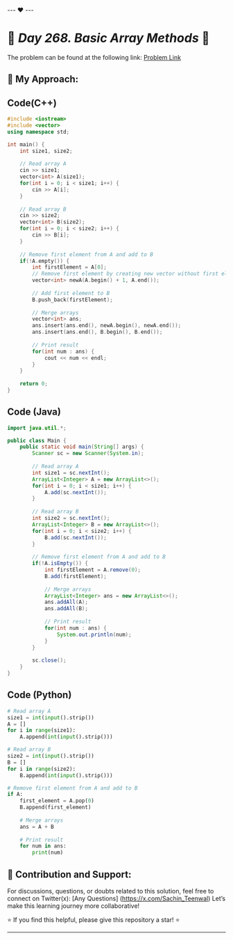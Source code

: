 --- ❤️ ---

# 🚀 _Day 268. Basic Array Methods_ 🧠


The problem can be found at the following link: [Problem Link](https://www.interviewbit.com/problems/basic-array-methods/)

## 🎯 **My Approach:**


## Code(C++)
```cpp
#include <iostream>
#include <vector>
using namespace std;

int main() {
    int size1, size2;
    
    // Read array A
    cin >> size1;
    vector<int> A(size1);
    for(int i = 0; i < size1; i++) {
        cin >> A[i];
    }
    
    // Read array B
    cin >> size2;
    vector<int> B(size2);
    for(int i = 0; i < size2; i++) {
        cin >> B[i];
    }
    
    // Remove first element from A and add to B
    if(!A.empty()) {
        int firstElement = A[0];
        // Remove first element by creating new vector without first element
        vector<int> newA(A.begin() + 1, A.end());
        
        // Add first element to B
        B.push_back(firstElement);
        
        // Merge arrays
        vector<int> ans;
        ans.insert(ans.end(), newA.begin(), newA.end());
        ans.insert(ans.end(), B.begin(), B.end());
        
        // Print result
        for(int num : ans) {
            cout << num << endl;
        }
    }
    
    return 0;
}
```

## Code (Java)

```java
import java.util.*;

public class Main {
    public static void main(String[] args) {
        Scanner sc = new Scanner(System.in);
        
        // Read array A
        int size1 = sc.nextInt();
        ArrayList<Integer> A = new ArrayList<>();
        for(int i = 0; i < size1; i++) {
            A.add(sc.nextInt());
        }
        
        // Read array B
        int size2 = sc.nextInt();
        ArrayList<Integer> B = new ArrayList<>();
        for(int i = 0; i < size2; i++) {
            B.add(sc.nextInt());
        }
        
        // Remove first element from A and add to B
        if(!A.isEmpty()) {
            int firstElement = A.remove(0);
            B.add(firstElement);
            
            // Merge arrays
            ArrayList<Integer> ans = new ArrayList<>();
            ans.addAll(A);
            ans.addAll(B);
            
            // Print result
            for(int num : ans) {
                System.out.println(num);
            }
        }
        
        sc.close();
    }
}
```

## Code (Python)

```python
# Read array A
size1 = int(input().strip())
A = []
for i in range(size1):
    A.append(int(input().strip()))

# Read array B
size2 = int(input().strip())
B = []
for i in range(size2):
    B.append(int(input().strip()))

# Remove first element from A and add to B
if A:
    first_element = A.pop(0)
    B.append(first_element)
    
    # Merge arrays
    ans = A + B
    
    # Print result
    for num in ans:
        print(num)
```



## 🎯 **Contribution and Support:**

For discussions, questions, or doubts related to this solution, feel free to connect on Twitter(x): [Any Questions] (https://x.com/Sachin_Teenwal) Let’s make this learning journey more collaborative!

⭐ If you find this helpful, please give this repository a star! ⭐

---
